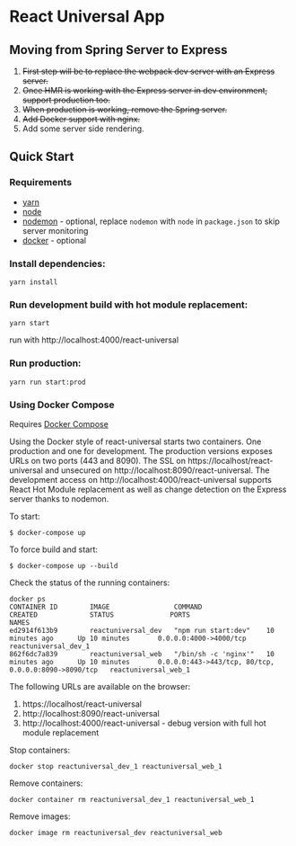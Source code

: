 # React Universal App

## Moving from Spring Server to Express

1.  ~~First step will be to replace the webpack dev server with an Express server.~~
1.  ~~Once HMR is working with the Express server in dev environment, support production too.~~
1.  ~~When production is working, remove the Spring server.~~
1.  ~~Add Docker support with nginx.~~
1.  Add some server side rendering.

## Quick Start

### Requirements
* [yarn](https://yarnpkg.com/en/)
* [node](https://nodejs.org/en/)
* [nodemon](https://nodemon.io/) - optional, replace `nodemon` with `node` in `package.json` to skip server monitoring
* [docker](https://www.docker.com/) - optional

### Install dependencies:
```
yarn install
```

### Run development build with hot module replacement:
```
yarn start
```
run with http://localhost:4000/react-universal

### Run production:
```
yarn run start:prod
```

### Using Docker Compose
Requires [Docker Compose](#https://docs.docker.com/compose/)

Using the Docker style of react-universal starts two containers. One production and
one for development. The production versions exposes URLs on two ports (443 and 8090).
The SSL on https://localhost/react-universal and unsecured on http://localhost:8090/react-universal.
The development access on http://localhost:4000/react-universal supports React Hot Module replacement
as well as change detection on the Express server thanks to nodemon.

To start:
```
$ docker-compose up
```

To force build and start:
```
$ docker-compose up --build
```

Check the status of the running containers:
```
docker ps
CONTAINER ID        IMAGE                COMMAND                CREATED             STATUS              PORTS                                                  NAMES
ed2914f613b9        reactuniversal_dev   "npm run start:dev"    10 minutes ago      Up 10 minutes       0.0.0.0:4000->4000/tcp                                 reactuniversal_dev_1
862f6dc7a839        reactuniversal_web   "/bin/sh -c 'nginx'"   10 minutes ago      Up 10 minutes       0.0.0.0:443->443/tcp, 80/tcp, 0.0.0.0:8090->8090/tcp   reactuniversal_web_1
```

The following URLs are available on the browser:

1.  https://localhost/react-universal
1.  http://localhost:8090/react-universal
1.  http://localhost:4000/react-universal - debug version with full hot module replacement

Stop containers:
```
docker stop reactuniversal_dev_1 reactuniversal_web_1
```

Remove containers:
```
docker container rm reactuniversal_dev_1 reactuniversal_web_1
```

Remove images:
```
docker image rm reactuniversal_dev reactuniversal_web
```
